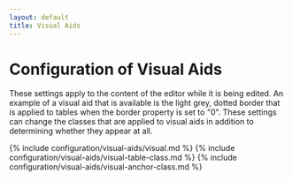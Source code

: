 ```yaml
---
layout: default
title: Visual Aids
---
```


# Configuration of Visual Aids

These settings apply to the content of the editor while it is being edited. An example of a visual aid that is available is the light grey, dotted border that is applied to tables when the border property is set to "0". These settings can change the classes that are applied to visual aids in addition to determining whether they appear at all.

{% include configuration/visual-aids/visual.md %}
{% include configuration/visual-aids/visual-table-class.md %}
{% include configuration/visual-aids/visual-anchor-class.md %}
